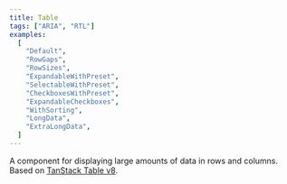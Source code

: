 ```yaml
---
title: Table
tags: ["ARIA", "RTL"]
examples:
  [
    "Default",
    "RowGaps",
    "RowSizes",
    "ExpandableWithPreset",
    "SelectableWithPreset",
    "CheckboxesWithPreset",
    "ExpandableCheckboxes",
    "WithSorting",
    "LongData",
    "ExtraLongData",
  ]
---
```


A component for displaying large amounts of data in rows and columns. Based on [TanStack Table v8](https://github.com/TanStack/table).
